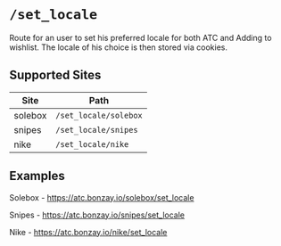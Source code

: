 # `/set_locale`

Route for an user to set his preferred locale for both ATC and Adding to wishlist. The locale of his choice is then stored via cookies.

## Supported Sites

| Site    | Path                  |
| ------- | --------------------- |
| solebox | `/set_locale/solebox` |
| snipes  | `/set_locale/snipes`  |
| nike    | `/set_locale/nike`    |

## Examples

Solebox - https://atc.bonzay.io/solebox/set_locale

Snipes - https://atc.bonzay.io/snipes/set_locale

Nike - https://atc.bonzay.io/nike/set_locale
